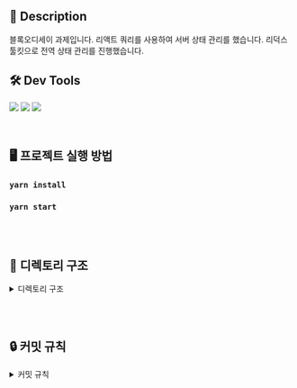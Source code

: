 ## 📝 Description

블록오디세이 과제입니다.
리액트 쿼리를 사용하여 서버 상태 관리를 했습니다.
리덕스 툴킷으로 전역 상태 관리를 진행했습니다.

## 🛠️ Dev Tools

<img src="https://img.shields.io/badge/redux_toolkit-A102CF?style=for-the-badge&logo=redux&logoColor=white"> <img src="https://img.shields.io/badge/react_query-DB7093?style=for-the-badge&logo=react-query&logoColor=white"> <img src="https://img.shields.io/badge/javascript-F7DF1E?style=for-the-badge&logo=javascript&logoColor=black">

<br>

## **🖥 프로젝트 실행 방법**

### `yarn install`

### `yarn start`

<br><br>

## **📝 디렉토리 구조**

<details>
<summary>디렉토리 구조</summary>
<div markdown="1">

```
📂src
│  📄App.css
│  📄App.js
│  📄index.css
│  📄index.js
│
├─📂api
│      📄adminService.js
│      📄apiConfig.js
│      📄axiosInstance.js
│      📄httpService.js
│
├─📂assets
├─📂component
│  ├─📂elements
│  │  ├─📂button
│  │  │      📄Button.jsx
│  │  │      📄Button.module.css
│  │  │
│  │  ├─📂input
│  │  │      📄Input.jsx
│  │  │      📄Input.module.css
│  │  │
│  │  └─📂select
│  │      │  📄SelectButton.jsx
│  │      │  📄SelectButton.module.css
│  │      │
│  │      └─📂selectOptions
│  │              📄searchConditionOptions.js
│  │
│  └─📂main
│      ├─📂listItem
│      │      📄ListItem.jsx
│      │      📄ListItem.module.css
│      │
│      ├─📂listSection
│      │      📄ListSection.jsx
│      │      📄ListSection.module.css
│      │
│      ├─📂pagination
│      │      📄Pagination.jsx
│      │      📄Pagination.module.css
│      │
│      └─📂searchSection
│              📄SearchSection.jsx
│              📄SearchSection.module.css
│
├─📂pages
│  └─📂main
│          📄Main.jsx
│          📄Main.module.css
│
├─📂redux
│  │  📄store.js
│  │
│  └─📂modules
│          📄adminSlice.js
│
└─📂utils
        📄ellipsisFunction.js

```

#### 1. 📂 api 폴더

axios CRUD와 관련된 함수들을 추상화하여 관리

#### 2. 📂 components 폴더

- elements : 자주 사용하는 Button, Input, Select과 같은 재사용 빈도가 높은 컴포넌트들을 elements 폴더에서 관리
- main : admin 메인페이지에서 사용하는 데이터와 직접적으로 관련이 있는 컴포넌트들을 main 폴더에서 관리

#### 3. 📂 pages 폴더

어떤 모듈들이 결합되어 있는지 직관적으로 보여줄 수 있을만한 컴포넌트가 필요하다고 생각했습니다.  
모듈들의 결합 상태를 보여주는 컴포넌트만 관리하는 폴더

#### 5. 📂 redux 폴더

redux와 관련되어 있는 폴더 store와 slice 존재

#### 7. 📂 utils 폴더

기타 함수들을 관리하는 폴더

</div>
</details>

<br><br>

## 🔒 커밋 규칙

<details>
<summary>커밋 규칙</summary>
<div markdown="1">

## **commit message 규칙**

⭐ feat : 새로운 기능에 대한 커밋

🛠 fix : 버그 수정에 대한 커밋

🧱 build : 빌드 관련 파일 수정에 대한 커밋

👏 chore : 그 외 자잘한 수정에 대한 커밋

⚒ refactor :  코드 리팩토링에 대한 커밋

🎨 style : 코드 스타일 혹은 포맷 등에 관한 커밋

✏ docs : 문서 수정에 대한 커밋

💡 ci : CI관련 설정 수정에 대한 커밋

🚫 제목 끝에 마침표 금지
⚠ 무엇을 했는지 명확하게 작성

</div>
</details>

<br><br>
